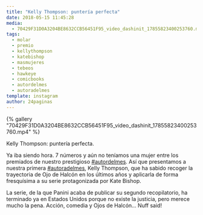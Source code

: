 ```yaml
---
title: "Kelly Thompson: puntería perfecta"
date: 2018-05-15 11:45:28
media: 
  - 70429F31D0A3204BE8632CCB56451F95_video_dashinit_17855823400253760.mp4
tags: 
  - molar
  - premio
  - kellythompson
  - katebishop
  - masmujeres
  - tebeos
  - hawkeye
  - comicbooks
  - autordelmes
  - autoradelmes
template: instagram
author: 24paginas
---
```


{% gallery "70429F31D0A3204BE8632CCB56451F95_video_dashinit_17855823400253760.mp4" %}

Kelly Thompson: puntería perfecta.

Ya iba siendo hora. 7 números y aún no teníamos una mujer entre los premiados de nuestro prestigioso [#autordelmes](/tags/autordelmes). Así que presentamos a nuestra primera [#autoradelmes](/tags/autoradelmes), Kelly Thompson, que ha sabido recoger la trayectoria de Ojo de Halcón en los últimos años y aplicarla de forma fresquísima a su serie protagonizada por Kate Bishop.

La serie, de la que Panini acaba de publicar su segundo recopilatorio, ha terminado ya en Estados Unidos porque no existe la justicia, pero merece mucho la pena. Acción, comedia y Ojos de Halcón... Nuff said!
